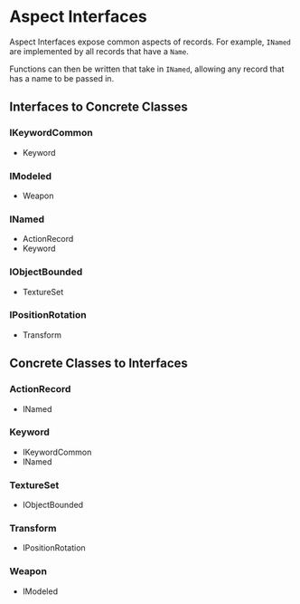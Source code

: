 # Aspect Interfaces
Aspect Interfaces expose common aspects of records.  For example, `INamed` are implemented by all records that have a `Name`.

Functions can then be written that take in `INamed`, allowing any record that has a name to be passed in.
## Interfaces to Concrete Classes
### IKeywordCommon
- Keyword
### IModeled
- Weapon
### INamed
- ActionRecord
- Keyword
### IObjectBounded
- TextureSet
### IPositionRotation
- Transform
## Concrete Classes to Interfaces
### ActionRecord
- INamed
### Keyword
- IKeywordCommon
- INamed
### TextureSet
- IObjectBounded
### Transform
- IPositionRotation
### Weapon
- IModeled
